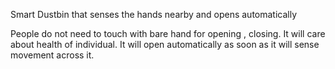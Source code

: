 Smart Dustbin that senses the hands nearby and opens automatically

People do  not need to  touch with bare hand for opening , closing. It will care about health of individual. It will open automatically as soon as it will sense movement across it.
